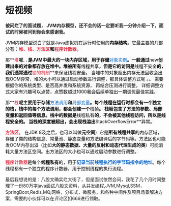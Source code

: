 # 短视频

**<font style="color:rgb(38, 38, 38);">被问烂了的面试题， JVM内存模型，还不会的话一定要听我一分钟介绍一下，面试的时候被问到你会来感谢我。</font>**

**<font style="color:rgb(38, 38, 38);"></font>**

<font style="color:rgb(0, 0, 0);background-color:rgb(248, 248, 248);">JVM内存模型说白了就是Java虚拟机在运行时使用的</font>**<font style="color:rgb(0, 0, 0);background-color:rgb(248, 248, 248);">内存结构</font>**<font style="color:rgb(0, 0, 0);background-color:rgb(248, 248, 248);">。它最主要的几部分有：</font>**<font style="color:#DF2A3F;background-color:rgb(248, 248, 248);">堆、栈、方法区</font>****<font style="color:rgb(0, 0, 0);background-color:rgb(248, 248, 248);">和</font>****<font style="color:#DF2A3F;background-color:rgb(248, 248, 248);">程序计数器</font>**<font style="color:rgb(0, 0, 0);background-color:rgb(248, 248, 248);">。</font>

那**<font style="color:#DF2A3F;background-color:rgb(248, 248, 248);">堆</font>**呢.   . <font style="color:rgb(0, 0, 0);background-color:rgb(248, 248, 248);">是JVM中最大的一块内存区域，用于存储</font>**<font style="color:#0C68CA;background-color:rgb(248, 248, 248);">对象实例</font>**<font style="color:rgb(0, 0, 0);background-color:rgb(248, 248, 248);">。一般通过</font>**<font style="color:rgb(0, 0, 0);background-color:rgb(248, 248, 248);">new</font>**<font style="color:rgb(0, 0, 0);background-color:rgb(248, 248, 248);">创建出来的对象都存放在堆中。堆被所有</font>**<font style="color:rgb(0, 0, 0);background-color:rgb(248, 248, 248);">线程共享</font>**<font style="color:rgb(0, 0, 0);background-color:rgb(248, 248, 248);">，但是它的访问是</font>**<font style="color:rgb(0, 0, 0);background-color:rgb(248, 248, 248);">线程不安全</font>**<font style="color:rgb(0, 0, 0);background-color:rgb(248, 248, 248);">的，我们通常通过</font>**<font style="color:#DF2A3F;background-color:rgb(248, 248, 248);">锁的机制</font>**<font style="color:rgb(0, 0, 0);background-color:rgb(248, 248, 248);">来保证线程安全。 当堆中的对象超出内存无法回收会出现OOM异常，堆的大小可以通过启动参数进行调整，那具体调整方式呢 。。 需要根据你的系统类型、是否高并发和系统资源， 再结合压测进行调整， 详细调整方式大家有兴趣可以点赞，点赞数超过1000我会后续单独出一期调优最佳实践。</font>

那**<font style="color:#DF2A3F;background-color:rgb(248, 248, 248);">栈</font>**呢主要<font style="color:rgb(0, 0, 0);background-color:rgb(248, 248, 248);">用于存储</font>**<font style="color:#0C68CA;background-color:rgb(248, 248, 248);">方法调用</font>**<font style="color:rgb(0, 0, 0);background-color:rgb(248, 248, 248);">和</font>**<font style="color:#0C68CA;background-color:rgb(248, 248, 248);">局部变量</font>**<font style="color:rgb(0, 0, 0);background-color:rgb(248, 248, 248);">。每个线程在运行时都会有一个独立的栈，栈中的每个方法调用，都会创建一个</font>**<font style="color:rgb(0, 0, 0);background-color:rgb(248, 248, 248);">栈帧</font>**<font style="color:rgb(0, 0, 0);background-color:rgb(248, 248, 248);">。   栈帧包含了方法的参数、局部变量和返回值等信息。栈中的数据是</font>**<font style="color:rgb(0, 0, 0);background-color:rgb(248, 248, 248);">线程私有</font>**<font style="color:rgb(0, 0, 0);background-color:rgb(248, 248, 248);">的，不会被其他线程访问，所以是线程安全的。  当栈的深度被超出，会出现栈溢出</font>**<font style="color:rgb(6, 6, 7);">StackOverflowError</font>**<font style="color:rgb(0, 0, 0);background-color:rgb(248, 248, 248);">异常。</font>

**<font style="color:#DF2A3F;background-color:rgb(248, 248, 248);">方法区</font>**。 <font style="color:rgb(6, 6, 7);">在JDK 8及之后，也可以叫做</font>**<font style="color:rgb(6, 6, 7);">元空间</font>**<font style="color:rgb(6, 6, 7);">）</font><font style="color:rgb(0, 0, 0);background-color:rgb(248, 248, 248);">它是</font>**<font style="color:rgb(0, 0, 0);background-color:rgb(248, 248, 248);">所有线程共享</font>**<font style="color:rgb(0, 0, 0);background-color:rgb(248, 248, 248);">的内存区域，存储了类的结构信息、常量池、静态变量和方法编译后的字节码等。</font><font style="color:rgb(6, 6, 7);">方法区也可能发OOM内存出溢（比如</font>**<font style="color:rgb(6, 6, 7);">大的静态数据、大量的反射和动态代理生成的类</font>**<font style="color:rgb(6, 6, 7);">）可能消耗大量方法区空间。出</font><font style="color:rgb(0, 0, 0);background-color:rgb(248, 248, 248);">方法区的大小也可以通过启动参数进行调整。</font>

**<font style="color:#E4495B;background-color:rgb(248, 248, 248);">程序计数器</font>**<font style="color:rgb(0, 0, 0);background-color:rgb(248, 248, 248);">是每个</font>**<font style="color:rgb(0, 0, 0);background-color:rgb(248, 248, 248);">线程私有</font>**<font style="color:rgb(0, 0, 0);background-color:rgb(248, 248, 248);">的，用于</font>**<font style="color:#0C68CA;background-color:rgb(248, 248, 248);">记录当前线程执行的字节码指令的地址</font>**<font style="color:rgb(0, 0, 0);background-color:rgb(248, 248, 248);">。每个线程都有一个独立的程序计数器，用于控制线程的执行流程。</font>

<font style="color:rgb(0, 0, 0);background-color:rgb(248, 248, 248);"></font>

最后我想说的是：八股文确实烂大街了，但是面试依然会问，我花了几个月时间整理了一份80万字java面试八股文资料，从并发编程,JVM,Mysql,SSM，SpringBoot,Redis,MQ,网络，分布式，微服务，和各种中间件及项目场景解决方案，需要的小伙伴可以在评论区扣666进行领取。
